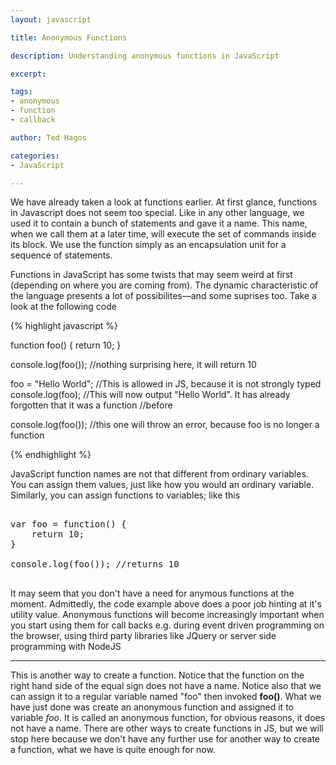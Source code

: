 ```yaml
---
layout: javascript

title: Anonymous Functions

description: Understanding anonymous functions in JavaScript

excerpt: 

tags:
- anonymous
- function
- callback

author: Ted Hagos

categories:
- JavaScript

---
```


We have already taken a look at functions earlier. At first glance, functions in Javascript does not seem too special. Like in any other language, we used it to contain a bunch of statements and gave it a name. This name, when we call them at a later time, will execute the set of commands inside its block. We use the function simply as an encapsulation unit for a sequence of statements.

Functions in JavaScript has some twists that may seem weird at first (depending on where you are coming from). The dynamic characteristic of the language presents a lot of possibilites&mdash;and some suprises too. Take a look at the following code

{% highlight javascript %}

function foo() {
	return 10;
}

console.log(foo()); 	//nothing surprising here, it will return 10

foo = "Hello World"; 	//This is allowed in JS, because it is not strongly typed
console.log(foo); 		//This will now output "Hello World". It has already forgotten that it was a function
						//before

console.log(foo());		//this one will throw an error, because foo is no longer a function

{% endhighlight %}

JavaScript function names are not that different from ordinary variables. You can assign them values, just like how you would an ordinary variable. Similarly, you can assign functions to variables; like this

<pre class="codeblock">

var foo = function() {
	return 10;
}

console.log(foo()); //returns 10

</pre>

It may seem that you don't have a need for anymous functions at the moment. Admittedly, the code example above does a poor job hinting at it's utility value. Anonymous functions will become increasingly important when you start using them for call backs e.g. during event driven programming on the browser, using third party libraries like JQuery or server side programming with NodeJS

***

This is another way to create a function. Notice that the function on the right hand side of the equal sign does not have a name. Notice also that we can assign it to a regular variable named "foo" then invoked **foo()**. What we have just done was create an anonymous function and assigned it to variable *foo*. It is called an anonymous function, for obvious reasons, it does not have a name. There are other ways to create functions in JS, but we will stop here because we don't have any further use for another way to create a function, what we have is quite enough for now.